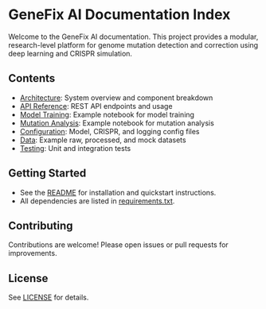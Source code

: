 # GeneFix AI Documentation Index

Welcome to the GeneFix AI documentation. This project provides a modular, research-level platform for genome mutation detection and correction using deep learning and CRISPR simulation.

## Contents
- [Architecture](architecture.md): System overview and component breakdown
- [API Reference](../api/main.py): REST API endpoints and usage
- [Model Training](../notebooks/model_training.ipynb): Example notebook for model training
- [Mutation Analysis](../notebooks/mutation_analysis.ipynb): Example notebook for mutation analysis
- [Configuration](../configs/): Model, CRISPR, and logging config files
- [Data](../data/): Example raw, processed, and mock datasets
- [Testing](../tests/): Unit and integration tests

## Getting Started
- See the [README](../README.md) for installation and quickstart instructions.
- All dependencies are listed in [requirements.txt](../requirements.txt).

## Contributing
Contributions are welcome! Please open issues or pull requests for improvements.

## License
See [LICENSE](../LICENSE) for details.
